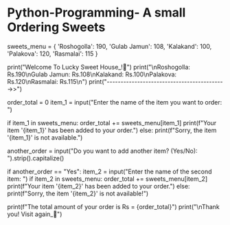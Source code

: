 # Python-Programming- A small Ordering Sweets

sweets_menu = {
    'Roshogolla': 190,
    'Gulab Jamun': 108,
    'Kalakand': 100,
    'Palakova': 120,
    'Rasmalai': 115
}

print("Welcome To Lucky Sweet House_!🥰")
print("\nRoshogolla: Rs.190\nGulab Jamun: Rs.108\nKalakand: Rs.100\nPalakova: Rs.120\nRasmalai: Rs.115\n")
print("------------------------------------------->>")

order_total = 0
item_1 = input("Enter the name of the item you want to order: ")

if item_1 in sweets_menu:
    order_total += sweets_menu[item_1]
    print(f"Your item '{item_1}' has been added to your order.")
else:
    print(f"Sorry, the item '{item_1}' is not available.")

another_order = input("Do you want to add another item? (Yes/No): ").strip().capitalize()

if another_order == "Yes":
    item_2 = input("Enter the name of the second item: ")
    if item_2 in sweets_menu:
        order_total += sweets_menu[item_2]
        print(f"Your item '{item_2}' has been added to your order.")
    else:
        print(f"Sorry, the item '{item_2}' is not available!")

print(f"The total amount of your order is Rs = {order_total}")
print("\nThank you! Visit again_🤗")
